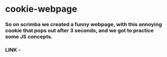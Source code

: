 # cookie-webpage
### So on scrimba we created a funny webpage, with this annoying cookie that pops out after 3 seconds, and we got to practice some JS concepts.
### LINK - 
